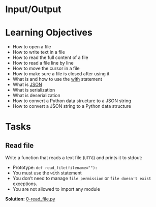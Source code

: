 # Input/Output

# Learning Objectives

* How to open a file
* How to write text in a file
* How to read the full content of a file
* How to read a file line by line
* How to move the cursor in a file
* How to make sure a file is closed after using it
* What is and how to use the [with](https://docs.python.org/3/reference/compound_stmts.html#with) statement
* What is [JSON](https://en.wikipedia.org/wiki/JSON)
* What is serialization
* What is deserialization
* How to convert a Python data structure to a JSON string
* How to convert a JSON string to a Python data structure

# Tasks

## Read file

Write a function that reads a text file (`UTF8`) and prints it to stdout:

* Prototype: `def read_file(filename=""):`
* You must use the `with` statement
* You don’t need to manage `file permission` or `file doesn't exist` exceptions.
* You are not allowed to import any module

**Solution:** [0-read_file.py](https://github.com/monoprosito/holbertonschool-higher_level_programming/blob/master/0x0B-python-input_output/0-read_file.py)

